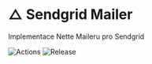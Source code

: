 # △ Sendgrid Mailer
Implementace Nette Maileru pro Sendgrid

![Actions](https://github.com/liquiddesign/sendgrid-mailer/actions/workflows/php.yml/badge.svg)
![Release](https://img.shields.io/github/v/release/liquiddesign/sendgrid-mailer)